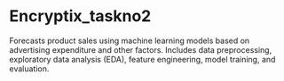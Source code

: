 # Encryptix_taskno2
Forecasts product sales using machine learning models based on advertising expenditure and other factors. Includes data preprocessing, exploratory data analysis (EDA), feature engineering, model training, and evaluation.
